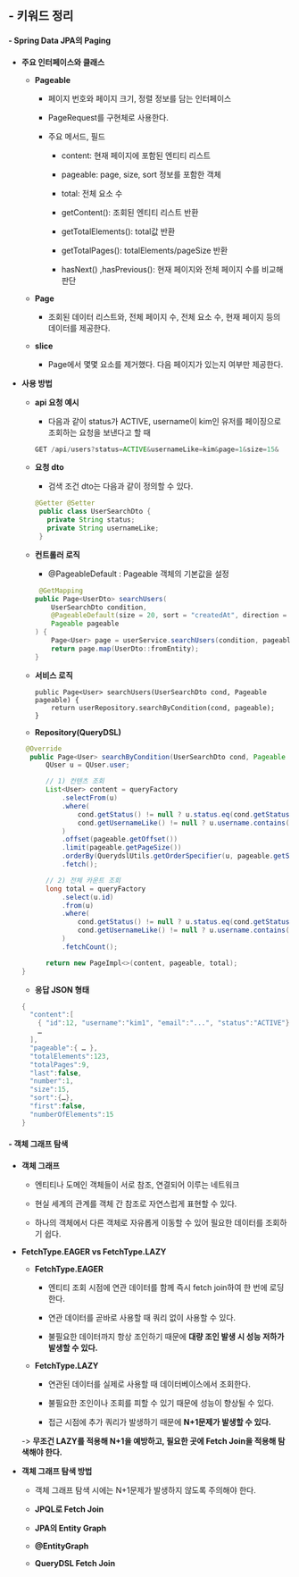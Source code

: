 ## - 키워드 정리

#### - Spring Data JPA의 Paging

- **주요 인터페이스와 클래스**

    - **Pageable**

        - 페이지 번호와 페이지 크기, 정렬 정보를 담는 인터페이스

        - PageRequest를 구현체로 사용한다.

        - 주요 메서드, 필드

            - content: 현재 페이지에 포함된 엔티티 리스트

            - pageable: page, size, sort 정보를 포함한 객체

            - total: 전체 요소 수

            - getContent(): 조회된 엔티티 리스트 반환

            - getTotalElements(): total값 반환

            - getTotalPages(): totalElements/pageSize 반환

            - hasNext() ,hasPrevious(): 현재 페이지와 전체 페이지 수를 비교해 판단

    - **Page**

        - 조회된 데이터 리스트와, 전체 페이지 수, 전체 요소 수, 현재 페이지 등의 데이터를 제공한다.

    - **slice**

        - Page에서 몇몇 요소를 제거했다. 다음 페이지가 있는지 여부만 제공한다.

- **사용 방법**

    - **api 요청 예시**

        - 다음과 같이 status가 ACTIVE, username이 kim인 유저를 페이징으로 조회하는 요청을 보낸다고 할 때

      ``` java
      GET /api/users?status=ACTIVE&usernameLike=kim&page=1&size=15&
      ```

    - **요청 dto**

        - 검색 조건 dto는 다음과 같이 정의할 수 있다.

      ``` java
      @Getter @Setter
       public class UserSearchDto {
         private String status;  
         private String usernameLike;
       }
  
      ```

    - **컨트롤러 로직**

        - @PageableDefault : Pageable 객체의 기본값을 설정

      ``` java
       @GetMapping
      public Page<UserDto> searchUsers(
          UserSearchDto condition,                      
          @PageableDefault(size = 20, sort = "createdAt", direction = DESC)
          Pageable pageable
      ) {
          Page<User> page = userService.searchUsers(condition, pageable);
          return page.map(UserDto::fromEntity);
      }
      ```

    - **서비스 로직**

      ```
      public Page<User> searchUsers(UserSearchDto cond, Pageable pageable) {
          return userRepository.searchByCondition(cond, pageable);
      }
      ```

    - **Repository(QueryDSL)**

  ``` java
   @Override
    public Page<User> searchByCondition(UserSearchDto cond, Pageable pageable) {
        QUser u = QUser.user;

        // 1) 컨텐츠 조회
        List<User> content = queryFactory
            .selectFrom(u)
            .where(
                cond.getStatus() != null ? u.status.eq(cond.getStatus()) : null,
                cond.getUsernameLike() != null ? u.username.contains(cond.getUsernameLike()) : null,
            )
            .offset(pageable.getOffset())
            .limit(pageable.getPageSize())
            .orderBy(QuerydslUtils.getOrderSpecifier(u, pageable.getSort()))
            .fetch();

        // 2) 전체 카운트 조회
        long total = queryFactory
            .select(u.id)
            .from(u)
            .where(
                cond.getStatus() != null ? u.status.eq(cond.getStatus()) : null,
                cond.getUsernameLike() != null ? u.username.contains(cond.getUsernameLike()) : null,
            )
            .fetchCount();

        return new PageImpl<>(content, pageable, total);
  }
  ```

    - **응답 JSON 형태**

  ``` java
  {
    "content":[
      { "id":12, "username":"kim1", "email":"...", "status":"ACTIVE"},
      …
    ],
    "pageable":{ … },
    "totalElements":123,
    "totalPages":9,
    "last":false,
    "number":1,
    "size":15,
    "sort":{…},
    "first":false,
    "numberOfElements":15
  }
  ```

#### - 객체 그래프 탐색

- **객체 그래프**

    - 엔티티나 도메인 객체들이 서로 참조, 연결되어 이루는 네트워크

    - 현실 세계의 관계를 객체 간 참조로 자연스럽게 표현할 수 있다.

    - 하나의 객체에서 다른 객체로 자유롭게 이동할 수 있어 필요한 데이터를 조회하기 쉽다.

- **FetchType.EAGER vs FetchType.LAZY**

    - **FetchType.EAGER**

        - 엔티티 조회 시점에 연관 데이터를 함께 즉시 fetch join하여 한 번에 로딩한다.

        - 연관 데이터를 곧바로 사용할 때 쿼리 없이 사용할 수 있다.

        - 불필요한 데이터까지 항상 조인하기 때문에 **대량 조인 발생 시 성능 저하가 발생할 수 있다.**

    - **FetchType.LAZY**

        - 연관된 데이터를 실제로 사용할 때 데이터베이스에서 조회한다.

        - 불필요한 조인이나 조회를 피할 수 있기 때문에 성능이 향상될 수 있다.

        - 접근 시점에 추가 쿼리가 발생하기 때문에 **N+1문제가 발생할 수 있다.**

  -> **무조건 LAZY를 적용해 N+1을 예방하고, 필요한 곳에 Fetch Join을 적용해 탐색해야 한다.**

- **객체 그래프 탐색 방법**

    - 객체 그래프 탐색 시에는 N+1문제가 발생하지 않도록 주의해야 한다.

    - **JPQL로 Fetch Join**

    - **JPA의 Entity Graph**

    - **@EntityGraph**

    - **QueryDSL Fetch Join**
